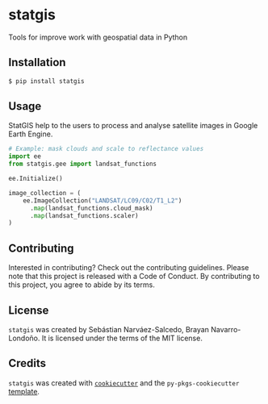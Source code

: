 # statgis

Tools for improve work with geospatial data in Python

## Installation

```bash
$ pip install statgis
```

## Usage

StatGIS help to the users to process and analyse satellite images in Google Earth Engine.

```python
# Example: mask clouds and scale to reflectance values
import ee
from statgis.gee import landsat_functions

ee.Initialize()

image_collection = (
    ee.ImageCollection("LANDSAT/LC09/C02/T1_L2")
      .map(landsat_functions.cloud_mask)
      .map(landsat_functions.scaler)
)
```

## Contributing

Interested in contributing? Check out the contributing guidelines. Please note that this project is released with a Code of Conduct. By contributing to this project, you agree to abide by its terms.

## License

`statgis` was created by Sebástian Narváez-Salcedo, Brayan Navarro-Londoño. It is licensed under the terms of the MIT license.

## Credits

`statgis` was created with [`cookiecutter`](https://cookiecutter.readthedocs.io/en/latest/) and the `py-pkgs-cookiecutter` [template](https://github.com/py-pkgs/py-pkgs-cookiecutter).
